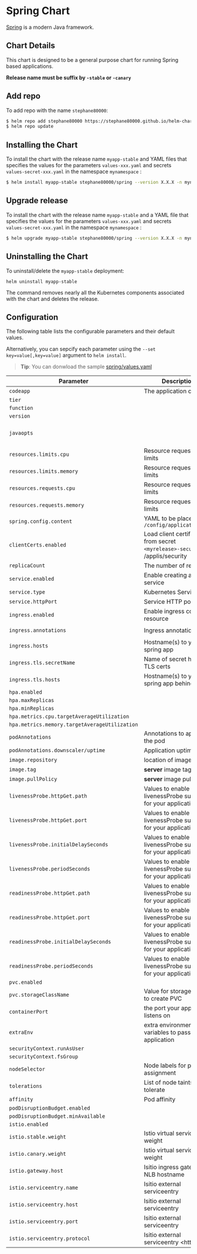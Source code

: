 # Spring Chart

[Spring](http://spring.io/) is a modern Java framework.

## Chart Details

This chart is designed to be a general purpose chart for running Spring based applications.

**Release name must be suffix by `-stable` or `-canary`**

## Add repo

To add repo with the name `stephane80000`:

```bash
$ helm repo add stephane80000 https://stephane80000.github.io/helm-charts/
$ helm repo update
```

## Installing the Chart

To install the chart with the release name `myapp-stable` and YAML files that specifies the values for the parameters `values-xxx.yaml` and secrets `values-secret-xxx.yaml` in the namespace `mynamespace` :

```bash
$ helm install myapp-stable stephane80000/spring --version X.X.X -n mynamespace -f values-xxx.yaml -f values-secret-xxx.yaml --set image.repository=de.icr.io/myimage,image.tag=0.0.2
```

## Upgrade release

To install the chart with the release name `myapp-stable` and a YAML file that specifies the values for the parameters `values-xxx.yaml` and secrets `values-secret-xxx.yaml` in the namespace `mynamespace` :

```bash
$ helm upgrade myapp-stable stephane80000/spring --version X.X.X -n mynamespace -f values-xxx.yaml -f values-secret-xxx.yaml --reuse-values
```

## Uninstalling the Chart

To uninstall/delete the `myapp-stable` deployment:

```console
helm uninstall myapp-stable
```

The command removes nearly all the Kubernetes components associated with the
chart and deletes the release.

## Configuration

The following table lists the configurable parameters and their default values.

Alternatively, you can sepcify each parameter using the `--set key=value[,key=value]` argument to `helm install`.


> **Tip**: You can donwload the sample [spring/values.yaml](spring/values.yaml)

| Parameter | Description | Default |
|-----------|-------------|---------|
| `codeapp` | The application code | `00000` |
| `tier` |  | `PA` |
| `function` |  | `nil` |
| `version` |  | `stable` |
| `javaopts` |  | `-Dspring.profiles.active=cloud-dev -Dspring.config.additional-location=/applis/config/external-config.yml` |
| `resources.limits.cpu` | Resource requests and limits | `1000m` |
| `resources.limits.memory` | Resource requests and limits | `512Mi` |
| `resources.requests.cpu` | Resource requests and limits | `100m` |
| `resources.requests.memory` | Resource requests and limits | `256Mi` |
| `spring.config.content` | YAML to be placed in `/config/application.yml` | `nil` |
| `clientCerts.enabled` | Load client certificate from secret `<myrelease>-security` in /applis/security | `false` | 
| `replicaCount` | The number of replicas | `1` |
| `service.enabled` | Enable creating a service | `true` |
| `service.type` | Kubernetes Service type | `ClusterIP` |
| `service.httpPort`| Service HTTP port | `80` |
| `ingress.enabled` | Enable ingress controller resource | `false` |
| `ingress.annotations` | Ingress annotations | `ingress.bluemix.net/redirect-to-https: "True"` |
| `ingress.hosts` | Hostname(s) to your spring app | `[]` |
| `ingress.tls.secretName` | Name of secret holding TLS certs | `nil` |
| `ingress.tls.hosts` | Hostname(s) to your spring app behind TLS | `[]` |
| `hpa.enabled` |  | `true` |
| `hpa.maxReplicas` |  | `2` |
| `hpa.minReplicas` |  | `1` |
| `hpa.metrics.cpu.targetAverageUtilization` |  | `70` |
| `hpa.metrics.memory.targetAverageUtilization` |  | `90` |
| `podAnnotations` | Annotations to apply to the pod | `{}` |
| `podAnnotations.downscaler/uptime` | Application uptime | `Mon-Fri 07:30-20:00 CET` |
| `image.repository`  | location of image to run | `nil` |
| `image.tag`         | **server** image tag | `nil` |
| `image.pullPolicy`  | **server** image pull policy | `IfNotPresent` |
| `livenessProbe.httpGet.path` | Values to enable livenessProbe suitable for your application | `/actuator/health` |
| `livenessProbe.httpGet.port` | Values to enable livenessProbe suitable for your application | `http` |
| `livenessProbe.initialDelaySeconds` | Values to enable livenessProbe suitable for your application | `60` |
| `livenessProbe.periodSeconds` | Values to enable livenessProbe suitable for your application | `10` |
| `readinessProbe.httpGet.path` | Values to enable livenessProbe suitable for your application | `/actuator/health` |
| `readinessProbe.httpGet.port` | Values to enable livenessProbe suitable for your application | `http` |
| `readinessProbe.initialDelaySeconds` | Values to enable livenessProbe suitable for your application | `60` |
| `readinessProbe.periodSeconds` | Values to enable livenessProbe suitable for your application | `10` |
| `pvc.enabled` |  | `false` |
| `pvc.storageClassName` | Value for storageClass to create PVC | `ibmc-s3fs-standard-standard-regional` |
| `containerPort` | the port your application listens on | `8080` |
| `extraEnv` | extra environment variables to pass to your application | `{}` |
| `securityContext.runAsUser` |  | `1000` |
| `securityContext.fsGroup` |  | `1000` |
| `nodeSelector` | Node labels for pod assignment | `{}` |
| `tolerations` | List of node taints to tolerate | `[]` |
| `affinity` | Pod affinity | `{}` |
| `podDisruptionBudget.enabled` |  | `true` |
| `podDisruptionBudget.minAvailable` |  | `1` |
| `istio.enabled` |  | `false` |
| `istio.stable.weight` | Istio virtual service weight | `100` |
| `istio.canary.weight` | Istio virtual service weight | `0` |
| `istio.gateway.host` | Isitio ingress gateway NLB hostname | `nil` |
| `istio.serviceentry.name` | Isitio external serviceentry | `nil` |
| `istio.serviceentry.host` | Isitio external serviceentry | `nil` |
| `istio.serviceentry.port` | Isitio external serviceentry | `nil` |
| `istio.serviceentry.protocol` | Isitio external serviceentry <http|https|TCP> | `nil` |